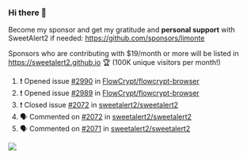 ### Hi there 👋

Become my sponsor and get my gratitude and **personal support** with SweetAlert2 if needed: https://github.com/sponsors/limonte

Sponsors who are contributing with $19/month or more will be listed in https://sweetalert2.github.io 🏆 (100K unique visitors per month!)

<!--START_SECTION:activity-->
1. ❗️ Opened issue [#2990](https://github.com/FlowCrypt/flowcrypt-browser/issues/2990) in [FlowCrypt/flowcrypt-browser](https://github.com/FlowCrypt/flowcrypt-browser)
2. ❗️ Opened issue [#2989](https://github.com/FlowCrypt/flowcrypt-browser/issues/2989) in [FlowCrypt/flowcrypt-browser](https://github.com/FlowCrypt/flowcrypt-browser)
3. ❗️ Closed issue [#2072](https://github.com/sweetalert2/sweetalert2/issues/2072) in [sweetalert2/sweetalert2](https://github.com/sweetalert2/sweetalert2)
4. 🗣 Commented on [#2072](https://github.com/sweetalert2/sweetalert2/issues/2072) in [sweetalert2/sweetalert2](https://github.com/sweetalert2/sweetalert2)
5. 🗣 Commented on [#2071](https://github.com/sweetalert2/sweetalert2/issues/2071) in [sweetalert2/sweetalert2](https://github.com/sweetalert2/sweetalert2)
<!--END_SECTION:activity-->

![](https://github-readme-stats.vercel.app/api?username=limonte&theme=vue&show_icons=true)

